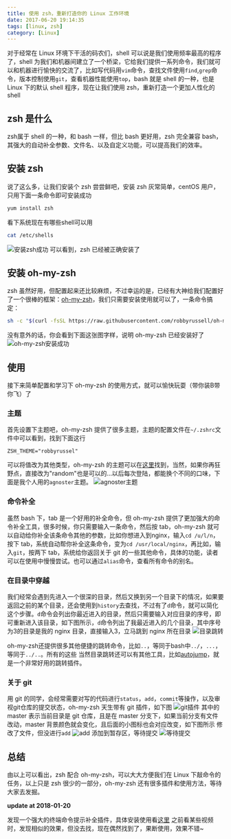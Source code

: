 ```yaml
---
title: 使用 zsh，重新打造你的 Linux 工作环境
date: 2017-06-20 19:14:35
tags: [linux, zsh]
category: [Linux]
---
```


对于经常在 Linux 环境下干活的码农们，shell 可以说是我们使用频率最高的程序了，shell 为我们和机器间建立了一个桥梁，它给我们提供一系列命令，我们就可以和机器进行愉快的交流了，比如写代码用`vim`命令，查找文件使用`find`,`grep`命令，版本控制使用`git`，查看机器性能使用`top`，bash 就是 shell 的一种，也是 Linux 下的默认 shell 程序，现在让我们使用 zsh，重新打造一个更加人性化的 shell
<!--more-->

## zsh 是什么

zsh属于 shell 的一种，和 bash 一样，但比 bash 更好用，zsh 完全兼容 bash，其强大的自动补全参数、文件名、以及自定义功能，可以提高我们的效率。


## 安装 zsh

说了这么多，让我们安装个 zsh 尝尝鲜吧，安装 zsh 灰常简单，centOS 用户，只用下面一条命令即可安装成功
```bash
yum install zsh
```
看下系统现在有哪些shell可以用
```bash
cat /etc/shells
```
![安装zsh成功](/images/zsh.jpg)
可以看到，zsh 已经被正确安装了


## 安装 oh-my-zsh

zsh 虽然好用，但配置起来还比较麻烦，不过幸运的是，已经有大神给我们配置好了一个很棒的框架：[oh-my-zsh](https://github.com/robbyrussell/oh-my-zsh)，我们只需要安装使用就可以了，一条命令搞定：
```bash
sh -c "$(curl -fsSL https://raw.githubusercontent.com/robbyrussell/oh-my-zsh/master/tools/install.sh)"
```
没有意外的话，你会看到下面这张图字样，说明 oh-my-zsh 已经安装好了
![oh-my-zsh安装成功](/images/oh-my-zsh.jpg)

## 使用

接下来简单配置和学习下 oh-my-zsh 的使用方式，就可以愉快玩耍（带你装B带你飞）了

### 主题

首先设置下主题吧，oh-my-zsh 提供了很多主题，主题的配置文件在`~/.zshrc`文件中可以看到，找到下面这行
```
ZSH_THEME="robbyrussel"
```
可以将值改为其他类型，oh-my-zsh 的主题可以在[这里](https://github.com/robbyrussell/oh-my-zsh/wiki/themes)找到，当然，如果你再狂野点，直接改为"random"也是可以的...以后每次登陆，都能换个不同的口味，下面是我个人用的`agnoster`主题。
![agnoster主题](/images/agnoster.jpg)

### 命令补全

虽然 bash 下，tab 是一个好用的补全命令，但 oh-my-zsh 提供了更加强大的命令补全工具，很多时候，你只需要输入一条命令，然后按 tab，oh-my-zsh 就可以自动给你补全该条命令其他的参数，比如你想进入到nginx，输入`cd /u/l/n`，按下 tab，系统自动帮你补全这条命令，变为`cd /usr/local/nginx`，再比如，输入`git`，按两下 tab，系统给你返回关于 git 的一些其他命令，具体的功能，读者可以在使用中慢慢尝试。也可以通过`alias`命令，查看所有命令的别名。

### 在目录中穿越

我们经常会遇到先进入一个很深的目录，然后又换到另一个目录下的情况，如果要返回之前的某个目录，还会使用到`history`去查找，不过有了`d`命令，就可以简化这个步骤。`d`命令会列出你最近进入的目录，然后只需要输入对应目录的序号，即可重新进入该目录，如下图所示，`d`命令列出了我最近进入的几个目录，其中序号为3的目录是我的 nginx 目录，直接输入3，立马跳到 nginx 所在目录
![目录跳转](/images/d.jpg)

oh-my-zsh还提供很多其他便捷的跳转命令，比如`..`，等同于bash中`../`，`...`，等同于`../..`。所有的这些
当然目录跳转还可以有其他工具，比如[autojump](https://github.com/wting/autojump)，就是一个非常好用的跳转插件。

### 关于 git
用 git 的同学，会经常需要对写的代码进行`status`，`add`，`commit`等操作，以及审视git仓库的提交状态，oh-my-zsh 天生带有 git 插件，如下图
![git插件](/images/git.jpg)
其中的 master 表示当前目录是 git 仓库，且是在 master 分支下，如果当前分支有文件改动，master 背景颜色就会变化，且后面的小图标也会对应改变，如下图所示
修改了文件，但没进行`add`
![add](/images/git_not_add.jpg)
添加到暂存区，等待提交
![等待提交](/images/git_add.jpg)

## 总结

由以上可以看出，zsh 配合 oh-my-zsh，可以大大方便我们在 Linux 下敲命令的任务，以上只是 zsh 很少的一部分，oh-my-zsh 还有很多插件和使用方法，等待大家去发掘。


**update at 2018-01-20**

发现一个强大的终端命令提示补全插件，具体安装使用看[这里](https://github.com/zsh-users/zsh-syntax-highlighting)
之前看某些视频时，发现相似的效果，但没去找，现在偶然找到了，果断使用，效果不错~

